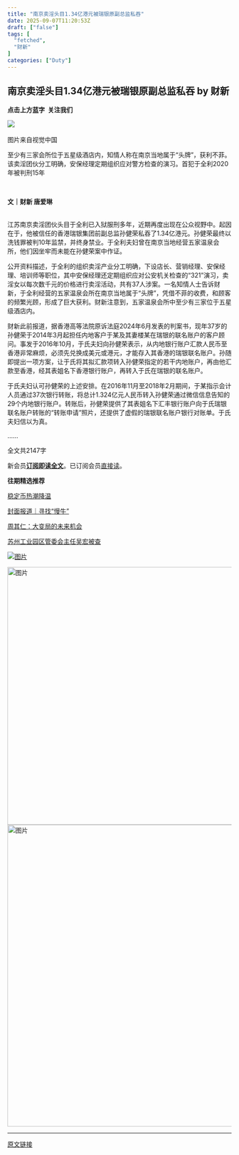 ```yaml
---
title: "南京卖淫头目1.34亿港元被瑞银原副总监私吞"
date: 2025-09-07T11:20:53Z
draft: ["false"]
tags: [
  "fetched",
  "财新"
]
categories: ["Duty"]
---
```

南京卖淫头目1.34亿港元被瑞银原副总监私吞 by 财新
------
<div><section data-mpa-powered-by="yiban.io" data-pm-slice="0 0 []"><section powered-by="xiumi.us"><section><section powered-by="xiumi.us"><section><p><strong><span leaf="">点击上方蓝字  关注我们</span></strong></p></section></section></section></section></section><section><section><section><span leaf=""><img data-src="https://mmbiz.qpic.cn/sz_mmbiz_jpg/7BzN7BuDIjQMicppVlZib6xeftlzG8c7gy7ibJtWkwoRO5ROnficCbCbYMJOJRzI5icxMJCxOS5SBb2a235tYib7zB1g/640?wx_fmt=jpeg&amp;from=appmsg" data-ratio="0.6666666666666666" data-s="300,640" data-type="jpeg" data-w="840" data-croporisrc="https://mmbiz.qpic.cn/sz_mmbiz_jpg/7BzN7BuDIjQMicppVlZib6xeftlzG8c7gy7ibJtWkwoRO5ROnficCbCbYMJOJRzI5icxMJCxOS5SBb2a235tYib7zB1g/0?wx_fmt=jpeg&amp;from=appmsg" data-cropselx2="578" data-cropsely2="385" data-imgfileid="502826710" src="https://mmbiz.qpic.cn/sz_mmbiz_jpg/7BzN7BuDIjQMicppVlZib6xeftlzG8c7gy7ibJtWkwoRO5ROnficCbCbYMJOJRzI5icxMJCxOS5SBb2a235tYib7zB1g/640?wx_fmt=jpeg&amp;from=appmsg"></span><span leaf=""><br></span></section><p><span leaf=""><span textstyle="">图片来自</span></span><span leaf=""><span textstyle="">视觉中国</span></span><span data-pm-slice="0 0 []"><span leaf=""><br></span></span></p></section></section><section><section><section><section><span leaf=""><span textstyle="">至少有三家会所位于五星级酒店内，知情人称在南京当地属于“头牌”，获利不菲。该卖淫团伙分工明确，安保经理定期组织应对警方检查的演习。首犯于全利2020年被判刑15年</span></span></section></section></section></section><section><section><section><section><section><section><p><span leaf=""><br></span></p></section></section></section><section><section><section><p><strong><span leaf="">文｜财新 </span><span leaf="">唐爱琳</span><span leaf=""><br></span><span leaf=""><br></span></strong></p></section></section></section></section></section></section><p><span leaf=""><span textstyle="">江苏南京卖淫团伙头目于全利已入狱服刑多年，近期再度出现在公众视野中。起因在于，他被信任的香港瑞银集团前副总监孙健荣私吞了1.34亿港元。孙健荣最终以洗钱罪被判10年监禁，并终身禁业。于全利夫妇曾在南京当地经营五家温泉会所，他们因坐牢而未能在孙健荣案中作证。</span></span></p><p><span leaf=""><span textstyle="">公开资料描述，于全利的组织卖淫产业分工明确，下设店长、营销经理、安保经理、培训师等职位，其中安保经理还定期组织应对公安机关检查的“321”演习，卖淫女以每次数千元的价格进行卖淫活动，共有37人涉案。</span><span textstyle="">一名知情人士告诉财新，于全利经营的五家温泉会所在南京当地属于“头牌”，凭借不菲的收费，和顾客的频繁光顾，形成了巨大获利。财新注意到，五家温泉会所中至少有三家位于五星级酒店内。</span></span></p><p><span leaf=""><span textstyle="">财新此前报道，据香港高等法院原诉法庭2024年6月发表的判案书，现年37岁的孙健荣于2014年3月起担任内地客户于某及其妻楼某在瑞银的联名账户的客户顾问。事发于2016年10月，于氏夫妇向孙健荣表示，从内地银行账户汇款人民币至香港非常麻烦，必须先兑换成美元或港元，才能存入其香港的瑞银联名账户。孙随即提出一项方案，让于氏将其拟汇款项转入孙健荣指定的若干内地账户，再由他汇款至香港，经其表姐名下香港银行账户，再转入于氏在瑞银的联名账户。</span></span></p><p><span leaf=""><span textstyle="">于氏夫妇认可孙健荣的上述安排。在2016年11月至2018年2月期间，于某指示会计人员通过37次银行转账，将总计1.324亿元人民币转入孙健荣通过微信信息告知的29个内地银行账户。转账后，孙健荣提供了其表姐名下汇丰银行账户向于氏瑞银联名账户转账的“转账申请”照片，还提供了虚假的瑞银联名账户银行对账单。于氏夫妇信以为真。</span></span></p><p><span leaf="">……</span></p><section data-pm-slice="0 0 []"><span><span leaf="" data-pm-slice='1 1 ["para",{"tagName":"section","attributes":{"data-pm-slice":"0 0 []","style":"-webkit-tap-highlight-color: transparent;margin: 0px 0px 24px;padding: 0px;outline: 0px;max-width: 100%;box-sizing: border-box !important;overflow-wrap: break-word !important;color: rgba(0, 0, 0, 0.9);font-family: \"PingFang SC\", system-ui, -apple-system, BlinkMacSystemFont, \"Helvetica Neue\", \"Hiragino Sans GB\", \"Microsoft YaHei UI\", \"Microsoft YaHei\", Arial, sans-serif;font-size: 17px;font-style: normal;font-variant-ligatures: normal;font-variant-caps: normal;font-weight: 400;letter-spacing: 0.544px;orphans: 2;text-indent: 0px;text-transform: none;widows: 2;word-spacing: 0px;-webkit-text-stroke-width: 0px;white-space: normal;text-decoration-thickness: initial;text-decoration-style: initial;text-decoration-color: initial;background-color: rgb(255, 255, 255);text-align: center;"},"namespaceURI":"http://www.w3.org/1999/xhtml"},"node",{"tagName":"span","attributes":{"style":"-webkit-tap-highlight-color: transparent;margin: 0px;padding: 0px;outline: 0px;max-width: 100%;box-sizing: border-box !important;overflow-wrap: break-word !important;font-size: 16px;color: rgb(136, 136, 136);font-family: \"PingFang SC\", -apple-system-font, \"system-ui\", \"Helvetica Neue\", \"Hiragino Sans GB\", \"Microsoft YaHei UI\", \"Microsoft YaHei\", Arial, sans-serif;letter-spacing: 0.544px;widows: 1;caret-color: rgba(0, 0, 0, 0);"},"namespaceURI":"http://www.w3.org/1999/xhtml"}]'>全文共2147字</span></span></section><p><span><span leaf="">新会员</span></span><span><strong><span><span leaf=""><a target="_blank" href="https://www.caixin.com/makeorder/?data=aWQ9MTAyMzU5OTgzJnVybD1odHRwcyUzQSUyRiUyRmNoaW5hLmNhaXhpbi5jb20lMkYyMDI1LTA5LTA3JTJGMTAyMzU5OTgzLmh0bWwlMjMmcmVjb3JkY2hhbm5lbD0xMDE0JmY9bnVsbCZjYXRlZ29yeT0xMDAzMDAwMDc7MTAwMzAwMjQxOzEwMjM1OTk4MyZjaGFubmVsPTEzMSZmcm9tY2hhbm5lbD0xNiwyMiZtZWRpYT0xJmNoYW5uZWxTb3VyY2U9JmNsaWNrbG9jYXRpb249cGF5d2FsbCZidXl0aW1lcz0%3D&amp;originReferrer=gh_caixinwang&amp;utm_campaign=GZH&amp;utm_medium=102359983&amp;utm_source=GZHDYY" textvalue="订阅即读全文" data-itemshowtype="0" linktype="text" data-linktype="2">订阅即读全文</a></span></span></strong></span><span><span leaf="">。已订阅会员</span></span><span><span leaf=""><a target="_blank" href="https://www.caixin.com/makeorder/?data=aWQ9MTAyMzU5OTgzJnVybD1odHRwcyUzQSUyRiUyRmNoaW5hLmNhaXhpbi5jb20lMkYyMDI1LTA5LTA3JTJGMTAyMzU5OTgzLmh0bWwlMjMmcmVjb3JkY2hhbm5lbD0xMDE0JmY9bnVsbCZjYXRlZ29yeT0xMDAzMDAwMDc7MTAwMzAwMjQxOzEwMjM1OTk4MyZjaGFubmVsPTEzMSZmcm9tY2hhbm5lbD0xNiwyMiZtZWRpYT0xJmNoYW5uZWxTb3VyY2U9JmNsaWNrbG9jYXRpb249cGF5d2FsbCZidXl0aW1lcz0%3D&amp;originReferrer=gh_caixinwang&amp;utm_campaign=GZH&amp;utm_medium=102359983&amp;utm_source=GZHDYY" textvalue="直接读" data-itemshowtype="0" linktype="text" data-linktype="2">直接读</a></span></span><span><span leaf="">。</span></span></p><section data-pm-slice="5 4 []"><span><strong><span><span leaf="">往期精选推荐</span></span></strong></span></section><section data-pm-slice="3 4 []"><p><span leaf=""><a target="_blank" href="https://weekly.caixin.com/2025-08-01/102347736.html?originReferrer=gh_caixinwang" textvalue="稳定币热潮降温" data-itemshowtype="0" linktype="text" data-linktype="2"><span textstyle="">稳定币热潮降温</span></a></span></p><section label="Powered by 135editor.com" data-role="outer"><p><span leaf=""><a target="_blank" href="https://weekly.caixin.com/2025-08-22/102354340.html?originReferrer=gh_caixinwang" textvalue="封面报道｜寻找“慢牛”" data-itemshowtype="0" linktype="text" data-linktype="2"><span textstyle="">封面报道｜寻找“慢牛”</span></a></span></p><p><span leaf=""><a target="_blank" href="https://opinion.caixin.com/2025-08-18/102353110.html?originReferrer=gh_caixinwang" textvalue="周其仁：大变局的未来机会" data-itemshowtype="0" linktype="text" data-linktype="2"><span textstyle="">周其仁：大变局的未来机会</span></a></span></p><p><span leaf=""><a target="_blank" href="https://companies.caixin.com/2025-08-29/102356850.html?originReferrer=gh_caixinwang" textvalue="苏州工业园区管委会主任吴宏被查" data-itemshowtype="0" linktype="text" data-linktype="2"><span textstyle="">苏州工业园区管委会主任吴宏被查</span></a></span></p></section></section><section><a href="https://mall.caixin.com/mall/h5/list/list.html?type=733,692,868,737&amp;sortType=goodsId&amp;channel=1022&amp;channelSource=weixin&amp;originReferrer=caixinwang" imgurl="https://mmbiz.qpic.cn/sz_mmbiz_jpg/7BzN7BuDIjSe9JthJPfJIBLpkst88EDlGcRgtaEiauScDFjyMZGt8uuG7SIXZTP3P7eLQfrUB8yNibAzKy0ib4WAw/640?wx_fmt=jpeg&amp;from=appmsg&amp;wxfrom=5&amp;wx_lazy=1&amp;tp=webp" linktype="image" tab="outerlink" target="_blank" data-linktype="1"><span><img data-src="https://mmbiz.qpic.cn/sz_mmbiz_jpg/7BzN7BuDIjSe9JthJPfJIBLpkst88EDlGcRgtaEiauScDFjyMZGt8uuG7SIXZTP3P7eLQfrUB8yNibAzKy0ib4WAw/640?wx_fmt=jpeg&amp;from=appmsg&amp;wxfrom=5&amp;wx_lazy=1&amp;tp=webp" alt="图片" data-ratio="0.6967032967032967" data-s="300,640" data-type="jpeg" data-w="910" data-croporisrc="https://mmbiz.qpic.cn/sz_mmbiz_jpg/7BzN7BuDIjSe9JthJPfJIBLpkst88EDlGcRgtaEiauScDFjyMZGt8uuG7SIXZTP3P7eLQfrUB8yNibAzKy0ib4WAw/0?wx_fmt=jpeg&amp;from=appmsg" data-cropselx2="578" data-cropsely2="403" data-imgfileid="502822338" src="https://mmbiz.qpic.cn/sz_mmbiz_jpg/7BzN7BuDIjSe9JthJPfJIBLpkst88EDlGcRgtaEiauScDFjyMZGt8uuG7SIXZTP3P7eLQfrUB8yNibAzKy0ib4WAw/640?wx_fmt=jpeg&amp;from=appmsg&amp;wxfrom=5&amp;wx_lazy=1&amp;tp=webp"></span></a></section><p><a href="https://mall.caixin.com/mall/web/product/product.html?id=733&amp;channelSource=weixin&amp;originReferrer=ad_caixinwang&amp;utm_source=GZHAD" imgurl="https://mmbiz.qpic.cn/sz_mmbiz_jpg/7BzN7BuDIjQkKxbyxziaJOTsH1I4icASsYnvvsPr1r54UwUQQJfGQqiaYE4DWeUfOqWtCovHpxsfRKMfw7JOUeImg/640?wx_fmt=other&amp;wxfrom=5&amp;wx_lazy=1&amp;wx_co=1&amp;tp=webp" linktype="image" tab="outerlink" target="_blank" data-linktype="1"><span><img data-src="https://mmbiz.qpic.cn/sz_mmbiz_jpg/7BzN7BuDIjQkKxbyxziaJOTsH1I4icASsYnvvsPr1r54UwUQQJfGQqiaYE4DWeUfOqWtCovHpxsfRKMfw7JOUeImg/640?wx_fmt=other&amp;wxfrom=5&amp;wx_lazy=1&amp;wx_co=1&amp;tp=webp" alt="图片" data-ratio="0.4351851851851852" data-s="300,640" data-type="jpeg" data-w="1080" width="578px" data-cropselx1="0" data-cropselx2="578" data-cropsely1="0" data-cropsely2="252" data-backw="578" data-backh="252" data-imgfileid="502820150" src="https://mmbiz.qpic.cn/sz_mmbiz_jpg/7BzN7BuDIjQkKxbyxziaJOTsH1I4icASsYnvvsPr1r54UwUQQJfGQqiaYE4DWeUfOqWtCovHpxsfRKMfw7JOUeImg/640?wx_fmt=other&amp;wxfrom=5&amp;wx_lazy=1&amp;wx_co=1&amp;tp=webp"></span></a><span leaf=""><img data-src="https://mmbiz.qpic.cn/mmbiz_jpg/7BzN7BuDIjTWaQicYI0BDY6vHslVglp62N4NAFPibK8iaAqrGODicSt9ovWkytXKDCOFHqj7WZr5GJgc28OawzoaDA/640?wx_fmt=other&amp;wxfrom=5&amp;wx_lazy=1&amp;wx_co=1&amp;tp=webp" alt="图片" data-ratio="0.296368989205103" data-s="300,640" data-type="jpeg" data-w="1019" width="677px" data-backw="578" data-backh="171" data-imgfileid="502820153" src="https://mmbiz.qpic.cn/mmbiz_jpg/7BzN7BuDIjTWaQicYI0BDY6vHslVglp62N4NAFPibK8iaAqrGODicSt9ovWkytXKDCOFHqj7WZr5GJgc28OawzoaDA/640?wx_fmt=other&amp;wxfrom=5&amp;wx_lazy=1&amp;wx_co=1&amp;tp=webp"></span></p><p><mp-style-type data-value="3"></mp-style-type></p></div>  
<hr>
<a href="https://mp.weixin.qq.com/s/volOG4kZwuKo7UsXm4itcA",target="_blank" rel="noopener noreferrer">原文链接</a>
